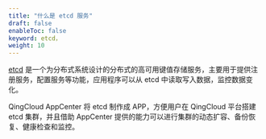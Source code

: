 ```yaml
---
title: "什么是 etcd 服务"
draft: false
enableToc: false
keyword: etcd，
weight: 10
---
```


[etcd](https://coreos.com/etcd/) 是一个为分布式系统设计的分布式的高可用键值存储服务，主要用于提供注册服务，配置服务等功能，应用程序可以从 etcd 中读取写入数据，监控数据变化。

 QingCloud AppCenter 将 etcd 制作成 APP，方便用户在 QingCloud 平台搭建 etcd 集群，并且借助 AppCenter 提供的能力可以进行集群的动态扩容、备份恢复、健康检查和监控。



